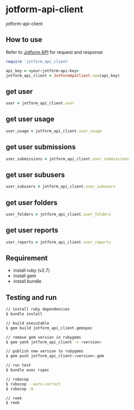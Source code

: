 # jotform-api-client

jotform-api-client

## How to use

Refer to [Jotform API](https://api.jotform.com/docs/) for request and response

```ruby
require 'jotform_api_client'

api_key = <your-jotform-api-key>
jotform_api_client = JotFormApiClient.new(api_key)
```

## get user

```ruby
user = jotform_api_client.user
```

## get user usage

```ruby
user_usage = jotform_api_client.user_usage
```

## get user submissions

```ruby
user_submissions = jotform_api_client.user_submissions
```

## get user subusers

```ruby
user_subusers = jotform_api_client.user_subusers
```

## get user folders

```ruby
user_folders = jotform_api_client.user_folders
```

## get user reports

```ruby
user_reports = jotform_api_client.user_reports
```

## Requirement

- install ruby (v2.7)
- install gem
- install bundle

## Testing and run

```zsh
// install ruby dependencies
$ bundle install

// build executable
$ gem build jotform_api_client.gemspec

// remove gem version in rubygems
$ gem yank jotform_api_client -v <version>

// publish new version to rubygems
$ gem push jotform_api_client-<version>.gem

// run test
$ bundle exec rspec

// rubocop
$ rubocop --auto-correct
$ rubocop -A

// reek
$ reek
```
